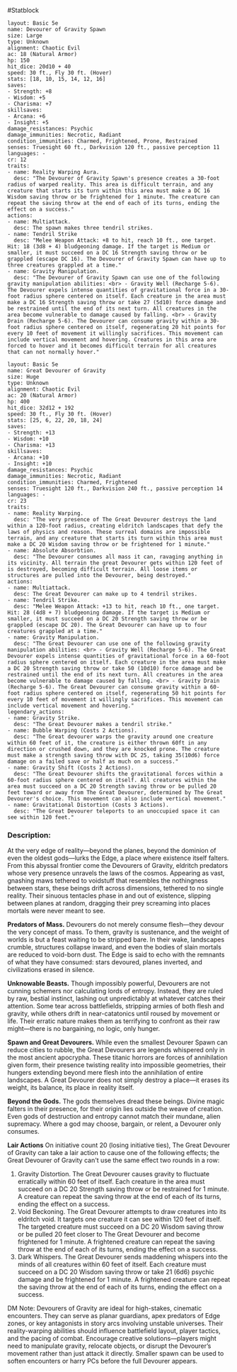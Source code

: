 #Statblock 
```statblock 
layout: Basic 5e 
name: Devourer of Gravity Spawn
size: Large
type: Unknown
alignment: Chaotic Evil
ac: 18 (Natural Armor)
hp: 150
hit_dice: 20d10 + 40
speed: 30 ft., Fly 30 ft. (Hover)
stats: [18, 10, 15, 14, 12, 16]
saves: 
- Strength: +8
- Wisdom: +5
- Charisma: +7
skillsaves: 
- Arcana: +6
- Insight: +5
damage_resistances: Psychic
damage_immunities: Necrotic, Radiant
condition_immunities: Charmed, Frightened, Prone, Restrained
senses: Truesight 60 ft., Darkvision 120 ft., passive perception 11
languages: -
cr: 12
traits: 
- name: Reality Warping Aura.
  desc: "The Devourer of Gravity Spawn's presence creates a 30-foot radius of warped reality. This area is difficult terrain, and any creature that starts its turn within this area must make a DC 16 Wisdom saving throw or be frightened for 1 minute. The creature can repeat the saving throw at the end of each of its turns, ending the effect on a success." 
actions: 
- name: Multiattack.
  desc: The spawn makes three tendril strikes.
- name: Tendril Strike
  desc: "Melee Weapon Attack: +8 to hit, reach 10 ft., one target. Hit: 18 (3d8 + 4) bludgeoning damage. If the target is Medium or smaller, it must succeed on a DC 16 Strength saving throw or be grappled (escape DC 16). The Devourer of Gravity Spawn can have up to three creatures grappled at a time."
- name: Gravity Manipulation.
  desc: "The Devourer of Gravity Spawn can use one of the following gravity manipulation abilities: <br> - Gravity Well (Recharge 5-6). The Devourer expels intense quantities of gravitational force in a 30-foot radius sphere centered on itself. Each creature in the area must make a DC 16 Strength saving throw or take 27 (5d10) force damage and be restrained until the end of its next turn. All creatures in the area become vulnerable to damage caused by falling. <br> - Gravity Drain (Recharge 5-6). The Devourer can consume gravity within a 30-foot radius sphere centered on itself, regenerating 20 hit points for every 10 feet of movement it willingly sacrifices. This movement can include vertical movement and hovering. Creatures in this area are forced to hover and it becomes difficult terrain for all creatures that can not normally hover."
```

```statblock 
layout: Basic 5e 
name: Great Devourer of Gravity
size: Huge
type: Unknown
alignment: Chaotic Evil
ac: 20 (Natural Armor)
hp: 400
hit_dice: 32d12 + 192
speed: 30 ft., Fly 30 ft. (Hover)
stats: [25, 6, 22, 20, 18, 24]
saves: 
- Strength: +13
- Wisdom: +10
- Charisma: +13
skillsaves: 
- Arcana: +10
- Insight: +10
damage_resistances: Psychic
damage_immunities: Necrotic, Radiant
condition_immunities: Charmed, Frightened
senses: Truesight 120 ft., Darkvision 240 ft., passive perception 14
languages: -
cr: 23
traits: 
- name: Reality Warping.
  desc: "The very presence of The Great Devourer destroys the land within a 120-foot radius, creating eldritch landscapes that defy the laws of physics and reason. These surreal domains are impossible terrain, and any creature that starts its turn within this area must make a DC 20 Wisdom saving throw or be frightened for 1 minute."
- name: Absolute Absorbtion.
  desc: "The Devourer consumes all mass it can, ravaging anything in its vicinity. All terrain the great Devourer gets within 120 feet of is destroyed, becoming difficult terrain. All loose items or structures are pulled into the Devourer, being destroyed."
actions: 
- name: Multiattack.
  desc: The Great Devourer can make up to 4 tendril strikes.
- name: Tendril Strike.
  desc: "Melee Weapon Attack: +13 to hit, reach 10 ft., one target. Hit: 28 (4d8 + 7) bludgeoning damage. If the target is Medium or smaller, it must succeed on a DC 20 Strength saving throw or be grappled (escape DC 20). The Great Devourer can have up to four creatures grappled at a time."
- name: Gravity Manipulation.
  desc: "The Great Devourer can use one of the following gravity manipulation abilities: <br> - Gravity Well (Recharge 5-6). The Great Devourer expels intense quantities of gravitational force in a 60-foot radius sphere centered on itself. Each creature in the area must make a DC 20 Strength saving throw or take 50 (10d10) force damage and be restrained until the end of its next turn. All creatures in the area become vulnerable to damage caused by falling. <br> - Gravity Drain (Recharge 5-6). The Great Devourer can consume gravity within a 60-foot radius sphere centered on itself, regenerating 50 hit points for every 10 feet of movement it willingly sacrifices. This movement can include vertical movement and hovering."
legendary_actions: 
- name: Gravity Strike.
  desc: "The Great Devourer makes a tendril strike."
- name: Bubble Warping (Costs 2 Actions).
  desc: "The Great devourer warps the gravity around one creature within 60 feet of it, the creature is either thrown 60ft in any direction or crushed down, and they are knocked prone. The creature must make a strength saving throw with DC 25, taking 35(10d6) force damage on a failed save or half as much on a success."
- name: Gravity Shift (Costs 2 Actions).
  desc: "The Great Devourer shifts the gravitational forces within a 60-foot radius sphere centered on itself. All creatures within the area must succeed on a DC 20 Strength saving throw or be pulled 20 feet toward or away from The Great Devourer, determined by The Great Devourer's choice. This movement can also include vertical movement."
- name: Gravitational Distortion (Costs 3 Actions).
  desc: "The Great Devourer teleports to an unoccupied space it can see within 120 feet."
```
### Description:
At the very edge of reality—beyond the planes, beyond the dominion of even the oldest gods—lurks the Edge, a place where existence itself falters. From this abyssal frontier come the Devourers of Gravity, eldritch predators whose very presence unravels the laws of the cosmos. Appearing as vast, gnashing maws tethered to voidstuff that resembles the nothingness between stars, these beings drift across dimensions, tethered to no single reality. Their sinuous tentacles phase in and out of existence, slipping between planes at random, dragging their prey screaming into places mortals were never meant to see.

**Predators of Mass.** Devourers do not merely consume flesh—they devour the very concept of mass. To them, gravity is sustenance, and the weight of worlds is but a feast waiting to be stripped bare. In their wake, landscapes crumble, structures collapse inward, and even the bodies of slain mortals are reduced to void-born dust. The Edge is said to echo with the remnants of what they have consumed: stars devoured, planes inverted, and civilizations erased in silence.

**Unknowable Beasts.** Though impossibly powerful, Devourers are not cunning schemers nor calculating lords of entropy. Instead, they are ruled by raw, bestial instinct, lashing out unpredictably at whatever catches their attention. Some tear across battlefields, stripping armies of both flesh and gravity, while others drift in near-catatonics until roused by movement or life. Their erratic nature makes them as terrifying to confront as their raw might—there is no bargaining, no logic, only hunger.

**Spawn and Great Devourers.** While even the smallest Devourer Spawn can reduce cities to rubble, the Great Devourers are legends whispered only in the most ancient apocrypha. These titanic horrors are forces of annihilation given form, their presence twisting reality into impossible geometries, their hungers extending beyond mere flesh into the annihilation of entire landscapes. A Great Devourer does not simply destroy a place—it erases its weight, its balance, its place in reality itself.

**Beyond the Gods.** The gods themselves dread these beings. Divine magic falters in their presence, for their origin lies outside the weave of creation. Even gods of destruction and entropy cannot match their mundane, alien supremacy. Where a god may choose, bargain, or relent, a Devourer only consumes.

**Lair Actions**
On initiative count 20 (losing initiative ties), The Great Devourer of Gravity can take a lair action to cause one of the following effects; the Great Devourer of Gravity can't use the same effect two rounds in a row:
1. Gravity Distortion. The Great Devourer causes gravity to fluctuate erratically within 60 feet of itself. Each creature in the area must succeed on a DC 20 Strength saving throw or be restrained for 1 minute. A creature can repeat the saving throw at the end of each of its turns, ending the effect on a success.
2. Void Beckoning. The Great Devourer attempts to draw creatures into its eldritch void. It targets one creature it can see within 120 feet of itself. The targeted creature must succeed on a DC 20 Wisdom saving throw or be pulled 20 feet closer to The Great Devourer and become frightened for 1 minute. A frightened creature can repeat the saving throw at the end of each of its turns, ending the effect on a success.
3. Dark Whispers. The Great Devourer sends maddening whispers into the minds of all creatures within 60 feet of itself. Each creature must succeed on a DC 20 Wisdom saving throw or take 21 (6d6) psychic damage and be frightened for 1 minute. A frightened creature can repeat the saving throw at the end of each of its turns, ending the effect on a success.

DM Note: Devourers of Gravity are ideal for high-stakes, cinematic encounters. They can serve as planar guardians, apex predators of Edge zones, or key antagonists in story arcs involving unstable universes. Their reality-warping abilities should influence battlefield layout, player tactics, and the pacing of combat. Encourage creative solutions—players might need to manipulate gravity, relocate objects, or disrupt the Devourer’s movement rather than just attack it directly. Smaller spawn can be used to soften encounters or harry PCs before the full Devourer appears.